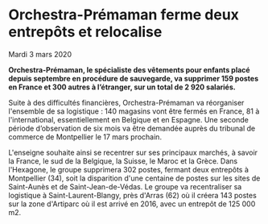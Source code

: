 # Orchestra-Prémaman ferme deux entrepôts et relocalise
Mardi 3 mars 2020

**Orchestra-Prémaman, le spécialiste des vêtements pour enfants placé depuis septembre en procédure de sauvegarde, va supprimer 159 postes en France et 300 autres à l’étranger, sur un total de 2 920 salariés.**

Suite à des difficultés financières, Orchestra-Prémaman va réorganiser l'ensemble de sa logistique : 140 magasins vont être fermés en France, 81 à l'international, essentiellement en Belgique et en Espagne. Une seconde période d’observation de six mois va être demandée auprès du tribunal de commerce de Montpellier le 17 mars prochain.

L'enseigne souhaite ainsi se recentrer sur ses principaux marchés, à savoir la France, le sud de la Belgique, la Suisse, le Maroc et la Grèce. Dans l'Hexagone, 
le groupe supprimera 302 postes, fermant deux entrepôts à Montpellier (34), soit la disparition d'une centaine de postes sur les sites de Saint-Aunès et de Saint-Jean-de-Védas. Le groupe va recentraliser sa logistique à Saint-Laurent-Blangy, près d'Arras (62) où il créera 143 postes sur la zone d'Artiparc où il est arrivé en 2016, avec un entrepôt de 125 000 m2.
